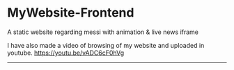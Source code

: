 # MyWebsite-Frontend
A static website regarding messi with animation & live news iframe

I have also made a video of browsing of my website and uploaded in youtube.
https://youtu.be/vADC6cF0hVg

<hr>
